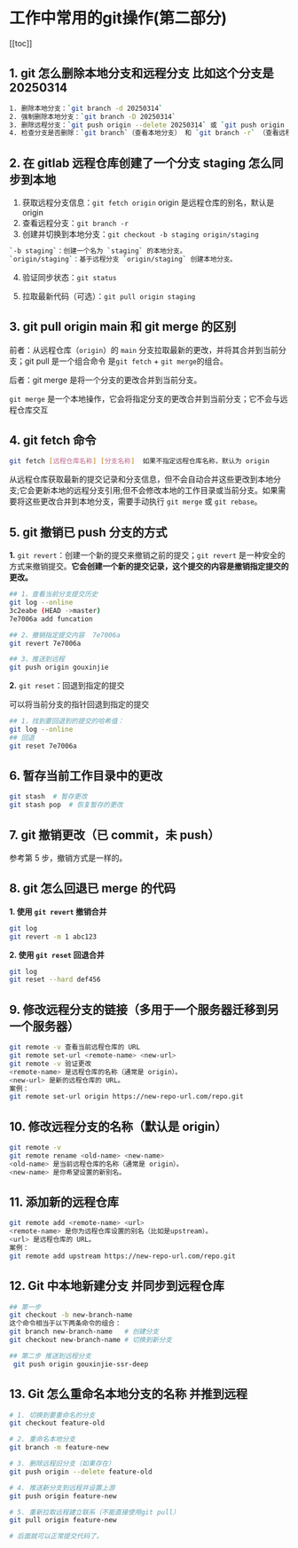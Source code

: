 # 工作中常用的git操作(第二部分)

[[toc]]

## 1. git 怎么删除本地分支和远程分支 比如这个分支是 20250314

```bash
1. 删除本地分支：`git branch -d 20250314`
2. 强制删除本地分支：`git branch -D 20250314`
3. 删除远程分支：`git push origin --delete 20250314` 或 `git push origin :20250314`
4. 检查分支是否删除：`git branch`（查看本地分支） 和 `git branch -r` （查看远程分支）`git branch -a `（查看所有分支）
```

## 2. 在 gitlab 远程仓库创建了一个分支 staging 怎么同步到本地

1. 获取远程分支信息：`git fetch origin` origin 是远程仓库的别名，默认是 origin
2. 查看远程分支：`git branch -r`
3. 创建并切换到本地分支：`git checkout -b staging origin/staging`

```bash
`-b staging`：创建一个名为 `staging` 的本地分支。
`origin/staging`：基于远程分支 `origin/staging` 创建本地分支。
```

4. 验证同步状态：`git status`

5. 拉取最新代码（可选）：`git pull origin staging`

## 3. git pull origin main 和 git merge 的区别

前者：从远程仓库（`origin`）的 `main` 分支拉取最新的更改，并将其合并到当前分支；git pull 是一个组合命令 是`git fetch` + `git merge`的组合。

后者：git merge 是将一个分支的更改合并到当前分支。

`git merge` 是一个本地操作，它会将指定分支的更改合并到当前分支；它不会与远程仓库交互

## 4. git fetch 命令


```bash
git fetch [远程仓库名称] [分支名称]  如果不指定远程仓库名称，默认为 origin
```

从远程仓库获取最新的提交记录和分支信息，但不会自动合并这些更改到本地分支;它会更新本地的远程分支引用;但不会修改本地的工作目录或当前分支。如果需要将这些更改合并到本地分支，需要手动执行 `git merge` 或 `git rebase`。

## 5. git 撤销已 push 分支的方式

**1.** `git revert`：创建一个新的提交来撤销之前的提交；`git revert` 是一种安全的方式来撤销提交。**它会创建一个新的提交记录，这个提交的内容是撤销指定提交的更改。**

```bash
## 1、查看当前分支提交历史
git log --online
3c2eabe (HEAD ->master)
7e7006a add funcation

## 2、撤销指定提交内容  7e7006a
git revert 7e7006a

## 3、推送到远程
git push origin gouxinjie
```

**2.** `git reset`：回退到指定的提交

可以将当前分支的指针回退到指定的提交

```bash
## 1，找到要回退到的提交的哈希值：
git log --online
## 回退
git reset 7e7006a
```

## 6. 暂存当前工作目录中的更改

```bash
git stash  # 暂存更改
git stash pop  # 恢复暂存的更改
```

## 7. git 撤销更改（已 commit，未 push）

参考第 5 步，撤销方式是一样的。

## 8. git 怎么回退已 merge 的代码

**1. 使用 `git revert` 撤销合并**

```bash
git log
git revert -m 1 abc123
```

**2. 使用 `git reset` 回退合并**

```bash
git log
git reset --hard def456
```

## 9. 修改远程分支的链接（多用于一个服务器迁移到另一个服务器）

```bash
git remote -v 查看当前远程仓库的 URL
git remote set-url <remote-name> <new-url>
git remote -v 验证更改
<remote-name> 是远程仓库的名称（通常是 origin）。
<new-url> 是新的远程仓库的 URL。
案例：
git remote set-url origin https://new-repo-url.com/repo.git
```

## 10. 修改远程分支的名称（默认是 origin）

```bash
git remote -v
git remote rename <old-name> <new-name>
<old-name> 是当前远程仓库的名称（通常是 origin）。
<new-name> 是你希望设置的新别名。
```

## 11. 添加新的远程仓库

```bash
git remote add <remote-name> <url>
<remote-name> 是你为远程仓库设置的别名（比如是upstream）。
<url> 是远程仓库的 URL。
案例：
git remote add upstream https://new-repo-url.com/repo.git
```

## 12. Git 中本地新建分支 并同步到远程仓库

```bash
## 第一步
git checkout -b new-branch-name
这个命令相当于以下两条命令的组合：
git branch new-branch-name   # 创建分支
git checkout new-branch-name # 切换到新分支

## 第二步 推送到远程分支
 git push origin gouxinjie-ssr-deep
```

## 13. Git 怎么重命名本地分支的名称 并推到远程

```bash
# 1. 切换到要重命名的分支
git checkout feature-old

# 2. 重命名本地分支
git branch -m feature-new

# 3. 删除远程旧分支（如果存在）
git push origin --delete feature-old

# 4. 推送新分支到远程并设置上游
git push origin feature-new

# 5. 重新拉取远程建立联系（不能直接使用git pull）
git pull origin feature-new

# 后面就可以正常提交代码了。

```
